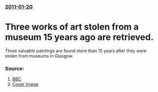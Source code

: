 ### [2011-01-20](/news/2011/01/20/index.md)

# Three works of art stolen from a museum 15 years ago are retrieved. 

Three valuable paintings are found more than 15 years after they were stolen from museums in Glasgow.


### Source:

1. [BBC](http://www.bbc.co.uk/news/uk-scotland-glasgow-west-12237240)
1. [Cover Image](http://www.bbc.co.uk/news/special/2015/newsspec_10857/bbc_news_logo.png?cb=1)
